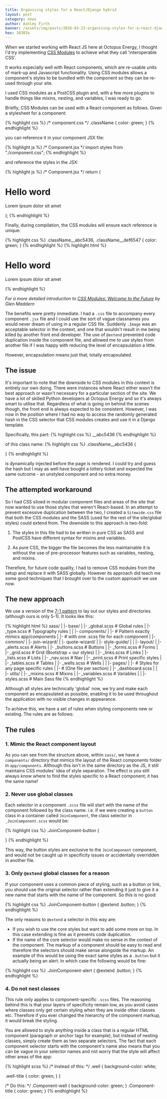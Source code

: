 ```yaml
---
title: Organising styles for a React/Django hybrid
layout: post
category: news
author: Ashley Firth
banner: /assets/img/posts/2016-03-23-organising-styles-for-a-react-django-hybrid.jpg
hex: 38383a
---
```


When we started working with React JS here at Octopus Energy, I thought I'd try
implementing [CSS Modules](https://github.com/css-modules/css-modules) to
achieve what they call 'interoperable CSS'.

It works especially well with React components, which are re-usable units of
mark-up and Javascript functionality. Using CSS modules allows a component's
styles to be bundled with the component so they can be re-used through your
site.

I used CSS modules as a PostCSS plugin and, with a few more plugins to handle
things like mixins, nesting, and variables, I was ready to go.

Briefly, CSS Modules can be used with a React component as follows. Given a stylesheet for a component:

{% highlight css %}
/* component.css */
.className {
    color: green;
}
{% endhighlight %}

you can reference it in your component JSX file:

{% highlight js %}
/* Component.jsx */
import styles from "./component.css";
{% endhighlight %}

and reference the styles in the JSX:

{% highlight js %}
/* Component.jsx */
return (
	<h1 class={styles.className}>Hello word</h1>
	<p className={styles.className}>Lorem ipsum dolor sit amet</p>
);
{% endhighlight %}

Finally, during compilation, the CSS modules will ensure each reference is unique:

{% highlight css %}
.className__abc5436,
.className__def6547 {
	color: green;
}
{% endhighlight %}
{% highlight html %}
<h1 class="className__abc5436">Hello word</h1>
<p class="className__def6547">Lorem ipsum dolor sit amet</p>
{% endhighlight %}

*For a more detailed introduction to [CSS Modules: Welcome to the Future](http://glenmaddern.com/articles/css-modules) by Glen Maddern*

The benefits were pretty immediate. I had a `.css` file to accompany every
component `.jsx` file and I could use the sort of vague classnames you would
never dream of using in a regular CSS file. Suddenly `.Image` was an
acceptable selector in the context, and one that wouldn't result in me being
killed by another front end developer. The use of `@extend` prevented code
duplication inside the component file, and allowed me to use styles from another
file if I was happy with reducing the level of encapsulation a little.

However, encapsulation means just that; totally encapsulated.

## The issue

It's important to note that the downside to CSS modules in this context is
entirely our own doing. There were instances where React either wasn't the best
approach or wasn't necessary for a particular section of the site. We have a lot
of skilled Python developers at Octopus Energy and so it's always smart to
utilise that. Regardless of what is going on behind the scenes though, the front
end is always expected to be consistent. However, I was now in the position where
I had no way to access the randomly generated hash in the CSS selector that CSS
modules creates and use it in a Django template.

Specifically, this part:
{% highlight css %}
__abc5436
{% endhighlight %}

of this class name:
{% highlight css %}
.className__abc5436 {

}
{% endhighlight %}

is dynamically injected before the page is rendered. I could try and guess the
hash but I may as well have bought a lottery ticket and expected the same
outcome - an unstyled component and no extra money.

## The attempted workaround

So I had CSS siloed in modular component files and areas of the site that now
wanted to use those styles that weren't React-based. In an attempt to prevent
excessive duplication between the two, I created a `Sitewide.css` file that both
the CSS modules and the SASS (used for the rest of the site/global styles) could
extend from. The downside to this approach is two-fold:

1) The styles in this file had to be written in pure CSS as SASS and PostCSS have different syntax for mixins and variables.

2) As pure CSS, the bigger the file becomes the less maintainable it is without the use of pre-processor features such as variables, nesting, and mixins.

Therefore, for future code quality, I had to remove CSS modules from the setup
and replace it with SASS globally. However its approach did teach me some good
techniques that I brought over to the custom approach we use now.

## The new approach

We use a version of the [7-1 pattern](http://sass-guidelin.es/#the-7-1-pattern)
to lay out our styles and directories (although ours is only 5-1). It looks like
this:

{% highlight html %}
sass/
|
|- base/
|    |- _global.scss    # Global rules
|    |- _type.scss      # Typography rules
|
|
|- components/
|    |- # Pattern exactly mimics app/components
|    |- # with one .scss file for each component
|    |- common/
|    |- join-wizard/
|    |- quote-wizard/
|    |- style-guide/
|
|
|- layout/
|    |- _alerts.scss    # Alerts
|    |- _buttons.scss   # Buttons
|    |- _forms.scss     # Forms
|    |- _grid.scss      # Grid (Bootstrap + our styles)
|    |- _links.scss     # Links
|    |- _lists.scss     # Lists
|    |- _nav.scss       # Nav
|    |- _print.scss     # Print specific styles
|    |- _tables.scss    # Tables
|    |- _wells.scss     # Wells
|
|
|- pages/
|    |- # Styles for any page specific rules
|    |- # (One file per section)
|    |- _dashboard.scss
|
|
|- utils/
|    |- _mixins.scss    # Mixins
|    |- _variables.scss # Variables
|
|
|- styles.scss          # Main Sass file
{% endhighlight %}

Although all styles are technically 'global' now, we try and make each component as encapsulated as possible, enabling it to be used throughout the application with no visible changes in appearance.

To achieve this, we have a set of rules when styling components new or existing. The rules are as follows:

## The rules

### 1. Mimic the React component layout

As you can see from the structure above, within `sass/`, we have a `components/` directory that mimics the layout of the React components folder in `app/components`. Although this isn't in the same directory as the JS, it still maintains CSS modules' idea of style separation. The effect is you still always know where to find the styles specific to a React component; it has the same name!

### 2. Never use global classes

Each selector in a component `.scss` file will start with the name of the component followed by the class name. i.e. if we were creating a `button` class in a container called `JoinComponent`, the class selector in `_JoinComponent.scss` would be:

{% highlight css %}
.JoinComponent-button {

}
{% endhighlight %}

This way, the button styles are exclusive to the `JoinComponent` component, and would not be caught up in specificity issues or accidentally overridden in another file.

### 3. Only `@extend` global classes for a reason

If your component uses a common piece of styling, such as a button or link, you should use the original selector rather than extending it just to give it a new name that starts with the name of the component. So this is no good:

{% highlight css %}
.JoinComponent-button {
  @extend .button;
}
{% endhighlight %}

The only reasons to `@extend` a selector in this way are:

- If you wish to use the core styles but want to add some more on top. In this case extending is fine as it prevents code duplication.
- If the name of the core selector would make no sense in the context of the component. The markup of a component should be easy to read and therefore the selectors should make sense alongside the markup. An example of this would be using the exact same styles as a <code>.button</code> but it actually being an alert. In which case the following would be fine:

{% highlight css %}
.JoinComponent-alert {
  @extend .button;
}
{% endhighlight %}

### 4. Do not nest classes

This rule only applies to component-specific `.scss` files. The reasoning behind this is that your layers of specificity remain low, as you avoid cases where classes only get certain styling when they are inside other classes etc. Therefore if you ever changed the hierarchy of the component markup, it would break the styling.

You are allowed to style anything inside a class that is a regular HTML component (paragraph or anchor tags for example), but instead of nesting classes, simply create them as two separate selectors. The fact that each component selector starts with the component's name also means that you can be vague in your selector names and not worry that the style will affect other areas of the app:

{% highlight scss %}
/* Instead of this: */
.well {
  background-color: white;

  .well-title {
    color: green;
  }
}

/* Do this: */
.Component-well {
  background-color: green;
}
.Component-title {
  color: green;
}
{% endhighlight %}
